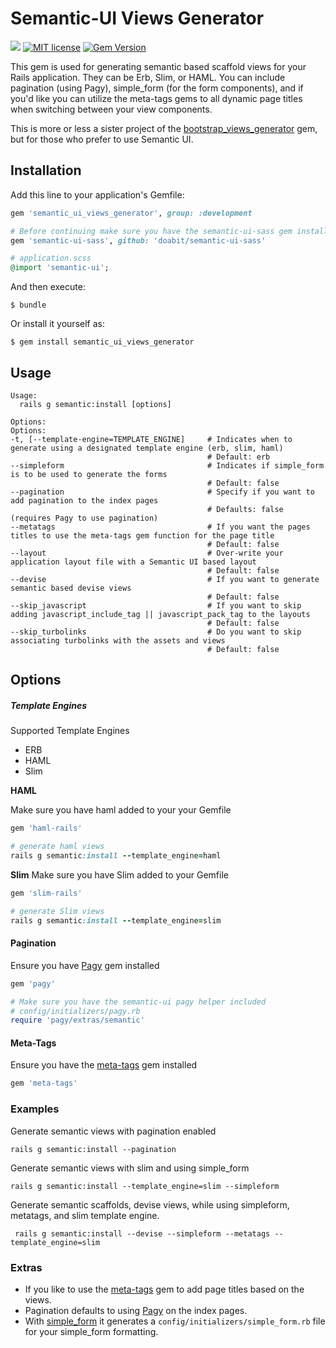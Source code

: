# Semantic-UI Views Generator

![](https://ruby-gem-downloads-badge.herokuapp.com/semantic_ui_views_generator?type=total)  [![MIT license](http://img.shields.io/badge/license-MIT-brightgreen.svg)](http://opensource.org/licenses/MIT) [![Gem Version](https://badge.fury.io/rb/semantic_ui_views_generator.svg)](https://badge.fury.io/rb/semantic_ui_views_generator)

This gem is used for generating semantic based scaffold views for your Rails application. They can be Erb, Slim, or HAML. You can include pagination (using Pagy), simple_form (for the form components), and if you'd like you can utilize the meta-tags gems to all dynamic page titles when switching between your view components.

This is more or less a sister project of the [bootstrap_views_generator](https://github.com/tarellel/bootstrap_views_generator) gem, but for those who prefer to use Semantic UI.

## Installation

Add this line to your application's Gemfile:

```ruby
gem 'semantic_ui_views_generator', group: :development

# Before continuing make sure you have the semantic-ui-sass gem installed and included in your application.scss file
gem 'semantic-ui-sass', github: 'doabit/semantic-ui-sass'

# application.scss
@import 'semantic-ui';

```

And then execute:

    $ bundle

Or install it yourself as:

    $ gem install semantic_ui_views_generator

## Usage

```shell
Usage:
  rails g semantic:install [options]

Options:
Options:
-t, [--template-engine=TEMPLATE_ENGINE]     # Indicates when to generate using a designated template engine (erb, slim, haml)
                                            # Default: erb
--simpleform                                # Indicates if simple_form is to be used to generate the forms
                                            # Default: false
--pagination                                # Specify if you want to add pagination to the index pages
                                            # Defaults: false (requires Pagy to use pagination)
--metatags                                  # If you want the pages titles to use the meta-tags gem function for the page title
                                            # Default: false
--layout                                    # Over-write your application layout file with a Semantic UI based layout
                                            # Default: false
--devise                                    # If you want to generate semantic based devise views
                                            # Default: false
--skip_javascript                           # If you want to skip adding javascript_include_tag || javascript_pack_tag to the layouts
                                            # Default: false
--skip_turbolinks                           # Do you want to skip associating turbolinks with the assets and views
                                            # Default: false
```

## Options

##### Template Engines

Supported Template Engines

* ERB
* HAML
* Slim

**HAML**

Make sure you have haml added to your your Gemfile
```ruby
gem 'haml-rails'

# generate haml views
rails g semantic:install --template_engine=haml
```

**Slim**
Make sure you have Slim added to your Gemfile
```ruby
gem 'slim-rails'

# generate Slim views
rails g semantic:install --template_engine=slim
```

#### Pagination

Ensure you have [Pagy](https://github.com/ddnexus/pagy) gem installed
```ruby
gem 'pagy'

# Make sure you have the semantic-ui pagy helper included
# config/initializers/pagy.rb
require 'pagy/extras/semantic'
```


#### Meta-Tags
Ensure you have the [meta-tags](https://github.com/kpumuk/meta-tags) gem installed
```ruby
gem 'meta-tags'
```

### Examples

Generate semantic views with pagination enabled
```shell
rails g semantic:install --pagination
```

Generate semantic views with slim and using simple_form
```shell
rails g semantic:install --template_engine=slim --simpleform
```

Generate semantic scaffolds, devise views, while using simpleform, metatags, and slim template engine.
```shell
 rails g semantic:install --devise --simpleform --metatags --template_engine=slim
```

### Extras

* If you like to use the [meta-tags](https://github.com/kpumuk/meta-tags) gem to add page titles based on the views.
* Pagination defaults to using [Pagy](https://github.com/ddnexus/pagy) on the index pages.
* With [simple_form](https://github.com/plataformatec/simple_form) it generates a `config/initializers/simple_form.rb` file for your simple_form formatting.
